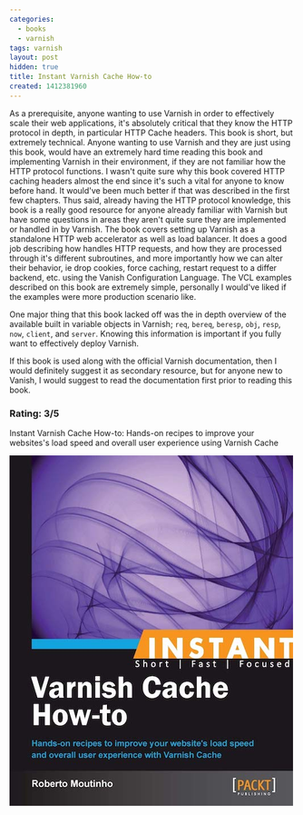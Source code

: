 ```yaml
---
categories:
  - books
  - varnish
tags: varnish
layout: post
hidden: true
title: Instant Varnish Cache How-to
created: 1412381960
---
```


As a prerequisite, anyone wanting to use Varnish in order to effectively scale their web applications, it's absolutely critical that they know the HTTP protocol in depth, in particular HTTP Cache headers.  This book is short, but extremely technical. Anyone wanting to use Varnish and they are just using this book,  would have an extremely hard time reading this book and implementing Varnish in their environment, if they are not familiar how the HTTP protocol functions. I wasn't quite sure why this book covered HTTP caching headers almost the end since it's such a vital for anyone to know before hand. It would've been much better if that was described in the first few chapters. Thus said, already having the HTTP protocol knowledge, this book is a really good resource for anyone already familiar  with Varnish but have some questions in areas they aren't quite sure they are implemented or handled in by Varnish. The  book covers setting up Varnish as a standalone HTTP  web accelerator as well as load balancer. It does a good job describing how handles HTTP requests, and how they are processed through it's different subroutines, and more importantly how we can alter their behavior, ie drop cookies, force caching, restart request to a differ backend, etc. using the Vanish Configuration Language. The VCL  examples described on this book are extremely simple, personally I would've liked if the examples were more production scenario like. 

One major thing that this book lacked off was the in depth overview of the available built in variable objects in Varnish; `req`, `bereq`, `beresp`, `obj`, `resp`, `now`, `client`, and `server`. Knowing this information is important if you fully want to effectively deploy Varnish.

If this book is used along with the official Varnish documentation, then I would definitely suggest it as secondary resource, but for anyone new to Vanish, I would suggest to read the documentation first prior to reading this book.

### Rating: 3/5

Instant Varnish Cache How-to: Hands-on recipes to improve your websites's load speed and overall user experience using Varnish Cache

<a href="https://www.packtpub.com/hardware-and-creative/instant-varnish-cache-how-instant" target="_blank"><img src="/assets/books/instant-varnish-how-to.jpg"></a>
